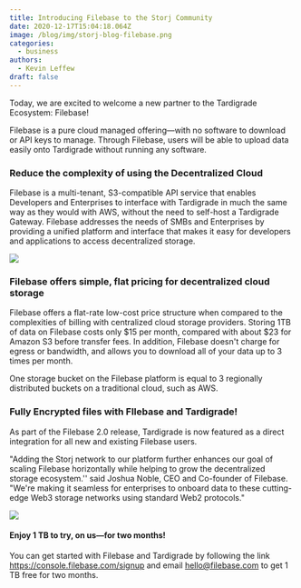 ```yaml
---
title: Introducing Filebase to the Storj Community
date: 2020-12-17T15:04:18.064Z
image: /blog/img/storj-blog-filebase.png
categories:
  - business
authors:
  - Kevin Leffew
draft: false
---
```

Today, we are excited to welcome a new partner to the Tardigrade Ecosystem: Filebase!

Filebase is a pure cloud managed offering—with no software to download or API keys to manage. Through Filebase, users will be able to upload data easily onto Tardigrade without running any software.

### Reduce the complexity of using the Decentralized Cloud

Filebase is a multi-tenant, S3-compatible API service that enables Developers and Enterprises to interface with Tardigrade in much the same way as they would with AWS, without the need to self-host a Tardigrade Gateway. Filebase addresses the needs of SMBs and Enterprises by providing a unified platform and interface that makes it easy for developers and applications to access decentralized storage.

![](/blog/img/filebase1.png)

### Filebase offers simple, flat pricing for decentralized cloud storage

Filebase offers a flat-rate low-cost price structure when compared to the complexities of billing with centralized cloud storage providers. Storing 1TB of data on Filebase costs only $15 per month, compared with about $23 for Amazon S3 before transfer fees. In addition, Filebase doesn't charge for egress or bandwidth, and allows you to download all of your data up to 3 times per month.

One storage bucket on the Filebase platform is equal to 3 regionally distributed buckets on a traditional cloud, such as AWS. 

### Fully Encrypted files with FIlebase and Tardigrade!

As part of the Filebase 2.0 release, Tardigrade is now featured as a direct integration for all new and existing Filebase users.

"Adding the Storj network to our platform further enhances our goal of scaling Filebase horizontally while helping to grow the decentralized storage ecosystem.'' said Joshua Noble, CEO and Co-founder of Filebase. "We're making it seamless for enterprises to onboard data to these cutting-edge Web3 storage networks using standard Web2 protocols."

![](/blog/img/filebase3.png)

#### Enjoy 1 TB to try, on us—for two months!

You can get started with Filebase and Tardigrade by following the link <https://console.filebase.com/signup>[](https://filebase.com/signup) and email [hello@filebase.com](mailto:hello@filebase.com) to get 1 TB free for two months.
